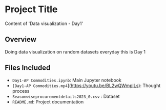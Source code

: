 
# Project Title
Content of 'Data visualization - Day1'





## Overview
 Doing data visualization on random datasets everyday this is Day 1
 
##  Files Included
- `Day1-AP Commodities.ipynb`: Main Jupyter notebook
- `[Day1-AP Commodities.mp4`](https://youtu.be/BL2wQWmpILs): Thought process
- `Seasonwiseprocurementdetails2023_0.csv` : Dataset
- `README.md`: Project documentation